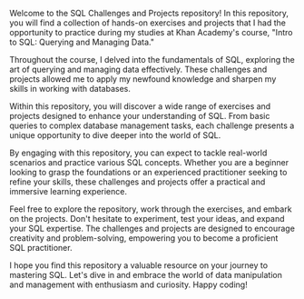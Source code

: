Welcome to the SQL Challenges and Projects repository! In this repository, you will find a collection of hands-on exercises and projects that I had the opportunity to practice during my studies at Khan Academy's course, "Intro to SQL: Querying and Managing Data."

Throughout the course, I delved into the fundamentals of SQL, exploring the art of querying and managing data effectively. These challenges and projects allowed me to apply my newfound knowledge and sharpen my skills in working with databases.

Within this repository, you will discover a wide range of exercises and projects designed to enhance your understanding of SQL. From basic queries to complex database management tasks, each challenge presents a unique opportunity to dive deeper into the world of SQL.

By engaging with this repository, you can expect to tackle real-world scenarios and practice various SQL concepts. Whether you are a beginner looking to grasp the foundations or an experienced practitioner seeking to refine your skills, these challenges and projects offer a practical and immersive learning experience.

Feel free to explore the repository, work through the exercises, and embark on the projects. Don't hesitate to experiment, test your ideas, and expand your SQL expertise. The challenges and projects are designed to encourage creativity and problem-solving, empowering you to become a proficient SQL practitioner.

I hope you find this repository a valuable resource on your journey to mastering SQL. Let's dive in and embrace the world of data manipulation and management with enthusiasm and curiosity. Happy coding!
